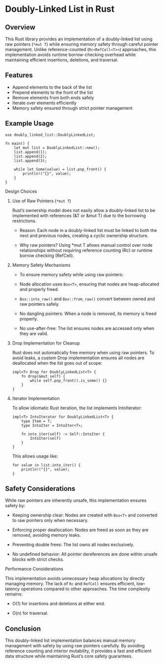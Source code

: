 # Doubly-Linked List in Rust

## Overview

This Rust library provides an implementation of a doubly-linked list using raw pointers (`*mut T`) while ensuring memory safety through careful pointer management. Unlike reference-counted (`Rc<RefCell<T>>`) approaches, this implementation avoids runtime borrow-checking overhead while maintaining efficient insertions, deletions, and traversal.

## Features

- Append elements to the back of the list
- Prepend elements to the front of the list
- Remove elements from both ends safely
- Iterate over elements efficiently
- Memory safety ensured through strict pointer management

## Example Usage

```{rust}
use doubly_linked_list::DoublyLinkedList;

fn main() {
    let mut list = DoublyLinkedList::new();
    list.append(1);
    list.append(2);
    list.append(3);

    while let Some(value) = list.pop_front() {
        println!("{}", value);
    }
}
```

Design Choices

1. Use of Raw Pointers (`*mut T`)

    Rust’s ownership model does not easily allow a doubly-linked list to be implemented with references (&T or &mut T) due to the borrowing restrictions.

    - Reason: Each node in a doubly-linked list must be linked to both the next and previous nodes, creating a cyclic ownership structure.

    - Why raw pointers? Using *mut T allows manual control over node relationships without requiring reference counting (Rc) or runtime borrow checking (RefCell).

2. Memory Safety Mechanisms

    - To ensure memory safety while using raw pointers:

    - Node allocation uses `Box<T>`, ensuring that nodes are heap-allocated and properly freed.

    - `Box::into_raw()` and `Box::from_raw()` convert between owned and raw pointers safely.

    - No dangling pointers: When a node is removed, its memory is freed properly.

    - No use-after-free: The list ensures nodes are accessed only when they are valid.

3. Drop Implementation for Cleanup

    Rust does not automatically free memory when using raw pointers. To avoid leaks, a custom Drop implementation ensures all nodes are deallocated when the list goes out of scope:

    ```{rust}
    impl<T> Drop for DoublyLinkedList<T> {
        fn drop(&mut self) {
            while self.pop_front().is_some() {}
        }
    }
    ```

4. Iterator Implementation

    To allow idiomatic Rust iteration, the list implements IntoIterator:

    ```{rust}
    impl<T> IntoIterator for DoublyLinkedList<T> {
        type Item = T;
        type IntoIter = IntoIter<T>;

        fn into_iter(self) -> Self::IntoIter {
            IntoIter(self)
        }
    }
    ```

    This allows usage like:

    ```{rust}
    for value in list.into_iter() {
        println!("{}", value);
    }
    ```

## Safety Considerations

While raw pointers are inherently unsafe, this implementation ensures safety by:

- Keeping ownership clear: Nodes are created with `Box<T>` and converted to raw pointers only when necessary.

- Enforcing proper deallocation: Nodes are freed as soon as they are removed, avoiding memory leaks.

- Preventing double frees: The list owns all nodes exclusively.

- No undefined behavior: All pointer dereferences are done within unsafe blocks with strict checks.

Performance Considerations

This implementation avoids unnecessary heap allocations by directly managing memory. The lack of `Rc` and `RefCell` ensures efficient, low-latency operations compared to other approaches. The time complexity remains:

- O(1) for insertions and deletions at either end.

- O(n) for traversal.

## Conclusion

This doubly-linked list implementation balances manual memory management with safety by using raw pointers carefully. By avoiding reference counting and interior mutability, it provides a fast and efficient data structure while maintaining Rust’s core safety guarantees.
